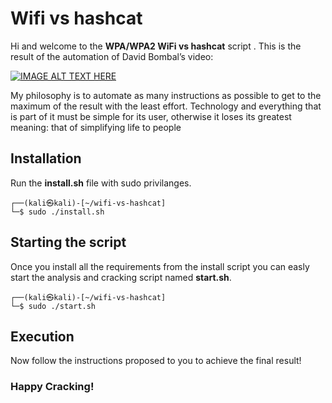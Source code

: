 # Wifi vs hashcat
                                                                                                                          
Hi and welcome to the **WPA/WPA2 WiFi vs hashcat** script .
This is the result of the automation of David Bombal’s video:

[![IMAGE ALT TEXT HERE](https://i.ytimg.com/vi/Usw0IlGbkC4/hq720.jpg?sqp=-oaymwEcCOgCEMoBSFXyq4qpAw4IARUAAIhCGAFwAcABBg==&rs=AOn4CLAfZSxFoehG2K_u3WjHvLui9q0MXg)](https://youtu.be/Usw0IlGbkC4)

My philosophy is to automate as many instructions as possible to get to the maximum of the result with the least effort. Technology and everything that is part of it must be simple for its user, otherwise it loses its greatest meaning: that of simplifying life to people


## Installation

Run the **install.sh** file with sudo privilanges. 
```
┌──(kali㉿kali)-[~/wifi-vs-hashcat]
└─$ sudo ./install.sh
```
## Starting the script

Once you install all the requirements from the install script you can easly start the analysis and cracking script named **start.sh**.
```
┌──(kali㉿kali)-[~/wifi-vs-hashcat]
└─$ sudo ./start.sh
```
## Execution

Now follow the instructions proposed to you to achieve the final result!

### Happy Cracking!
